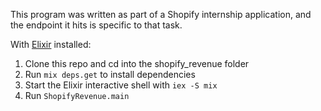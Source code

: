 This program was written as part of a Shopify internship application,
and the endpoint it hits is specific to that task.

With [Elixir](http://elixir-lang.org/install.html) installed:

1. Clone this repo and cd into the shopify_revenue folder
2. Run `mix deps.get` to install dependencies
3. Start the Elixir interactive shell with `iex -S mix`
4. Run `ShopifyRevenue.main`

